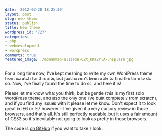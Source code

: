 ```yaml
---
date: '2012-02-28 18:25:30'
layout: post
slug: new-theme
status: publish
title: New theme
wordpress_id: '727'
categories:
- php
- webdevelopment
- wordpress
comments: true
featured_image: ./mohammad-alizade-62t_kKa2YlA-unsplash.jpg
---
```


For a long time now, I've kept meaning to write my own WordPress theme from scratch for this site, but just haven't been able to find the time to do so. Now, I've finally found the time to do so, and here it is!

Please let me know what you think, but be gentle (this is my first solo WordPress theme, and also the only one I've built completely from scratch), and if you find any issues with it please let me know. Don't expect it to look great in IE6 or IE7 however - I've given it a very cursory review in those browsers, and that's all. It's still perfectly readable, but it uses a fair amount of CSS3 so it's inevitably not going to look as pretty in those browsers.

The code is [on GitHub](https://github.com/matthewbdaly/Steel-Age) if you want to take a look.



